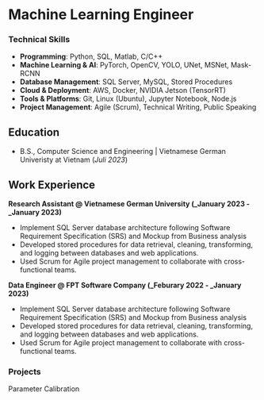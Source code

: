 # Machine Learning Engineer

### Technical Skills
- **Programming**: Python, SQL, Matlab, C/C++
- **Machine Learning & AI**: PyTorch, OpenCV, YOLO, UNet, MSNet, Mask-RCNN
- **Database Management**: SQL Server, MySQL, Stored Procedures
- **Cloud & Deployment**: AWS, Docker, NVIDIA Jetson (TensorRT)
- **Tools & Platforms**: Git, Linux (Ubuntu), Jupyter Notebook, Node.js
- **Project Management**: Agile (Scrum), Technical Writing, Public Speaking

## Education
- B.S., Computer Science and Engineering | Vietnamese German Univeristy at Vietnam (_Juli 2023_)

## Work Experience
**Research Assistant @ Vietnamese German University (_January 2023 - _January 2023)**
- Implement SQL Server database architecture following Software Requirement Specification (SRS) and Mockup from Business analysis
- Developed stored procedures for data retrieval, cleaning, transforming, and logging between databases and web applications.
- Used Scrum for Agile project management to collaborate with cross-functional teams.

**Data Engineer @ FPT Software Company (_Feburary 2022 - _January 2023)**
- Implement SQL Server database architecture following Software Requirement Specification (SRS) and Mockup from Business analysis
- Developed stored procedures for data retrieval, cleaning, transforming, and logging between databases and web applications.
- Used Scrum for Agile project management to collaborate with cross-functional teams.

### Projects
Parameter Calibration

